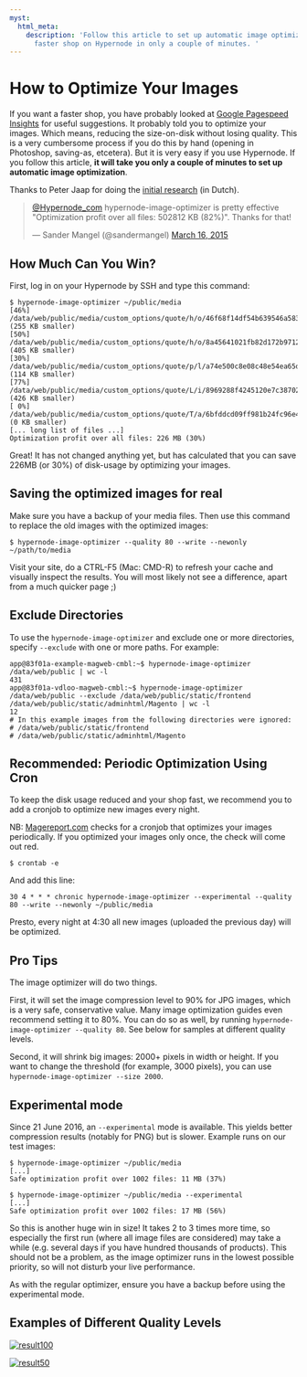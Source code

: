 ```yaml
---
myst:
  html_meta:
    description: 'Follow this article to set up automatic image optimization for a
      faster shop on Hypernode in only a couple of minutes. '
---
```


<!-- source: https://support.hypernode.com/en/best-practices/performance/how-to-optimize-your-images/ -->

# How to Optimize Your Images

If you want a faster shop, you have probably looked at [Google Pagespeed Insights](https://developers.google.com/speed/pagespeed/insights/) for useful suggestions. It probably told you to optimize your images. Which means, reducing the size-on-disk without losing quality. This is a very cumbersome process if you do this by hand (opening in Photoshop, saving-as, etcetera). But it is very easy if you use Hypernode. If you follow this article, **it will take you only a couple of minutes to set up automatic image optimization**.

Thanks to Peter Jaap for doing the [initial research](https://www.byte.nl/blog/afbeeldingen-optimaliseren-magento-bespaart-veel-webruimte/) (in Dutch).

> [@Hypernode_com](https://twitter.com/Hypernode_com) hypernode-image-optimizer is pretty effective "Optimization profit over all files: 502812 KB (82%)". Thanks for that!
>
> — Sander Mangel (@sandermangel) [March 16, 2015](https://twitter.com/sandermangel/status/577459189867528192)

## How Much Can You Win?

First, log in on your Hypernode by SSH and type this command:

```nginx
$ hypernode-image-optimizer ~/public/media
[46%] /data/web/public/media/custom_options/quote/h/o/46f68f14df54b639546a583a942cd7c2.png (255 KB smaller)
[50%] /data/web/public/media/custom_options/quote/h/o/8a45641021fb82d172b9712f6631c49a.png (405 KB smaller)
[30%] /data/web/public/media/custom_options/quote/p/l/a74e500c8e08c48e54ea65d8422bc68e.png (114 KB smaller)
[77%] /data/web/public/media/custom_options/quote/L/i/8969288f4245120e7c3870287cce0ff3.jpg (426 KB smaller)
[ 0%] /data/web/public/media/custom_options/quote/T/a/6bfddcd09ff981b24fc96e442700f2df.png (0 KB smaller)
[... long list of files ...]
Optimization profit over all files: 226 MB (30%)

```

Great! It has not changed anything yet, but has calculated that you can save 226MB (or 30%) of disk-usage by optimizing your images.

## Saving the optimized images for real

Make sure you have a backup of your media files. Then use this command to replace the old images with the optimized images:

```nginx
$ hypernode-image-optimizer --quality 80 --write --newonly ~/path/to/media
```

Visit your site, do a CTRL-F5 (Mac: CMD-R) to refresh your cache and visually inspect the results. You will most likely not see a difference, apart from a much quicker page ;)

## Exclude Directories

To use the `hypernode-image-optimizer` and exclude one or more directories, specify `--exclude` with one or more paths. For example:

```nginx
app@83f01a-example-magweb-cmbl:~$ hypernode-image-optimizer /data/web/public | wc -l
431
app@83f01a-vdloo-magweb-cmbl:~$ hypernode-image-optimizer /data/web/public --exclude /data/web/public/static/frontend /data/web/public/static/adminhtml/Magento | wc -l
12
# In this example images from the following directories were ignored:
# /data/web/public/static/frontend
# /data/web/public/static/adminhtml/Magento

```

## Recommended: Periodic Optimization Using Cron

To keep the disk usage reduced and your shop fast, we recommend you to add a cronjob to optimize new images every night.

NB: [Magereport.com](http://magereport.com) checks for a cronjob that optimizes your images periodically. If you optimized your images only once, the check will come out red.

```nginx
$ crontab -e

```

And add this line:

```nginx
30 4 * * * chronic hypernode-image-optimizer --experimental --quality 80 --write --newonly ~/public/media

```

Presto, every night at 4:30 all new images (uploaded the previous day) will be optimized.

## Pro Tips

The image optimizer will do two things.

First, it will set the image compression level to 90% for JPG images, which is a very safe, conservative value. Many image optimization guides even recommend setting it to 80%. You can do so as well, by running `hypernode-image-optimizer --quality 80`. See below for samples at different quality levels.

Second, it will shrink big images: 2000+ pixels in width or height. If you want to change the threshold (for example, 3000 pixels), you can use `hypernode-image-optimizer --size 2000`.

## Experimental mode

Since 21 June 2016, an `--experimental` mode is available. This yields better compression results (notably for PNG) but is slower. Example runs on our test images:

```nginx
$ hypernode-image-optimizer ~/public/media
[...]
Safe optimization profit over 1002 files: 11 MB (37%)

$ hypernode-image-optimizer ~/public/media --experimental
[...]
Safe optimization profit over 1002 files: 17 MB (56%)

```

So this is another huge win in size! It takes 2 to 3 times more time, so especially the first run (where all image files are considered) may take a while (e.g. several days if you have hundred thousands of products). This should not be a problem, as the image optimizer runs in the lowest possible priority, so will not disturb your live performance.

As with the regular optimizer, ensure you have a backup before using the experimental mode.

## Examples of Different Quality Levels

[![result100](https://s3.amazonaws.com/cdn.freshdesk.com/data/helpdesk/attachments/production/48022287798/original/U4S0eOMYihH2sp0wE2feM67OowgJmjj0Gw.png?1578669560)](https://support.hypernode.com/assets/uploads/result100.png)

[![result50](https://s3.amazonaws.com/cdn.freshdesk.com/data/helpdesk/attachments/production/48022287797/original/vPKSVy2Sc-MTWlhoN0MZyRfAeJpgqFAbAg.png?1578669560)](https://support.hypernode.com/assets/uploads/result50.png)
